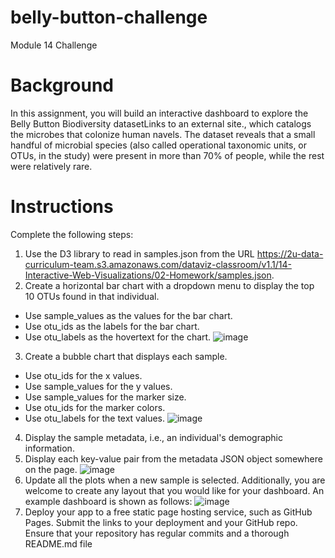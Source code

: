 # belly-button-challenge
Module 14 Challenge

# Background
In this assignment, you will build an interactive dashboard to explore the Belly Button Biodiversity datasetLinks to an external site., which catalogs the microbes that colonize human navels.
The dataset reveals that a small handful of microbial species (also called operational taxonomic units, or OTUs, in the study) were present in more than 70% of people, while the rest were relatively rare.

# Instructions
Complete the following steps:
1. Use the D3 library to read in samples.json from the URL https://2u-data-curriculum-team.s3.amazonaws.com/dataviz-classroom/v1.1/14-Interactive-Web-Visualizations/02-Homework/samples.json.
2. Create a horizontal bar chart with a dropdown menu to display the top 10 OTUs found in that individual.
  - Use sample_values as the values for the bar chart.
  - Use otu_ids as the labels for the bar chart.
  - Use otu_labels as the hovertext for the chart.
![image](https://github.com/Wald1995/belly-button-challenge/assets/127918227/4ce5a816-7c3c-438b-943a-5582605b123c)
3. Create a bubble chart that displays each sample.
  - Use otu_ids for the x values.
  - Use sample_values for the y values.
  - Use sample_values for the marker size.
  - Use otu_ids for the marker colors.
  - Use otu_labels for the text values.
![image](https://github.com/Wald1995/belly-button-challenge/assets/127918227/a1351ea8-5815-457d-8752-4691ba256c79)
4. Display the sample metadata, i.e., an individual's demographic information.
5. Display each key-value pair from the metadata JSON object somewhere on the page.
![image](https://github.com/Wald1995/belly-button-challenge/assets/127918227/58c89dbd-8c0a-4c8a-b9c7-787a714e8de4)
6. Update all the plots when a new sample is selected. Additionally, you are welcome to create any layout that you would like for your dashboard. An example dashboard is shown as follows:
![image](https://github.com/Wald1995/belly-button-challenge/assets/127918227/80d02c45-4c5f-470b-8098-96881935fd68)
7. Deploy your app to a free static page hosting service, such as GitHub Pages. Submit the links to your deployment and your GitHub repo. Ensure that your repository has regular commits and a thorough README.md file
